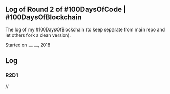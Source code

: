 ## Log of Round 2 of #100DaysOfCode | #100DaysOfBlockchain
The log of my #100DaysOfBlockchain (to keep separate from main repo and let others fork a clean version).

Started on __ __, 2018

## Log

### R2D1 
//
